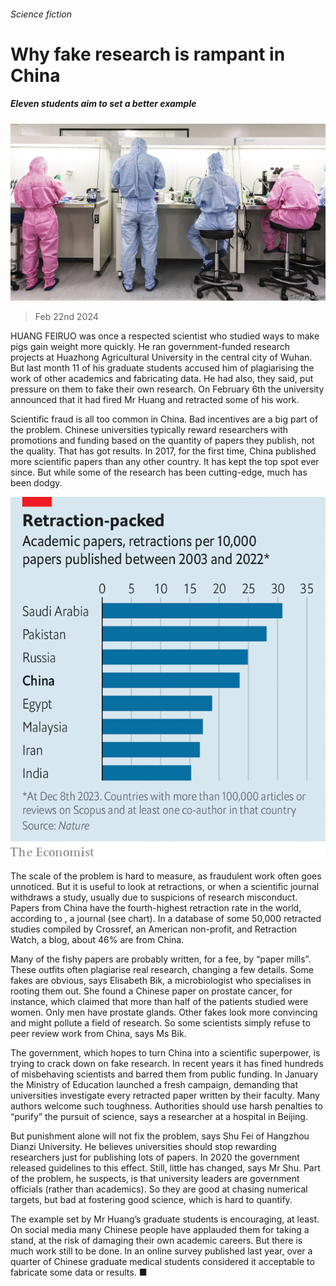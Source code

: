 ###### Science fiction

# Why fake research is rampant in China 

##### Eleven students aim to set a better example 

![image](images/20240224_CNP001.jpg) 

> Feb 22nd 2024 

HUANG FEIRUO was once a respected scientist who studied ways to make pigs gain weight more quickly. He ran government-funded research projects at Huazhong Agricultural University in the central city of Wuhan. But last month 11 of his graduate students accused him of plagiarising the work of other academics and fabricating data. He had also, they said, put pressure on them to fake their own research. On February 6th the university announced that it had fired Mr Huang and retracted some of his work.

Scientific fraud is all too common in China. Bad incentives are a big part of the problem. Chinese universities typically reward researchers with promotions and funding based on the quantity of papers they publish, not the quality. That has got results. In 2017, for the first time, China published more scientific papers than any other country. It has kept the top spot ever since. But while some of the research has been cutting-edge, much has been dodgy.

![image](images/20240224_CNC490.png) 


The scale of the problem is hard to measure, as fraudulent work often goes unnoticed. But it is useful to look at retractions, or when a scientific journal withdraws a study, usually due to suspicions of research misconduct. Papers from China have the fourth-highest retraction rate in the world, according to , a journal (see chart). In a database of some 50,000 retracted studies compiled by Crossref, an American non-profit, and Retraction Watch, a blog, about 46% are from China.

Many of the fishy papers are probably written, for a fee, by “paper mills”. These outfits often plagiarise real research, changing a few details. Some fakes are obvious, says Elisabeth Bik, a microbiologist who specialises in rooting them out. She found a Chinese paper on prostate cancer, for instance, which claimed that more than half of the patients studied were women. Only men have prostate glands. Other fakes look more convincing and might pollute a field of research. So some scientists simply refuse to peer review work from China, says Ms Bik.

The government, which hopes to turn China into a scientific superpower, is trying to crack down on fake research. In recent years it has fined hundreds of misbehaving scientists and barred them from public funding. In January the Ministry of Education launched a fresh campaign, demanding that universities investigate every retracted paper written by their faculty. Many authors welcome such toughness. Authorities should use harsh penalties to “purify” the pursuit of science, says a researcher at a hospital in Beijing. 

But punishment alone will not fix the problem, says Shu Fei of Hangzhou Dianzi University. He believes universities should stop rewarding researchers just for publishing lots of papers. In 2020 the government released guidelines to this effect. Still, little has changed, says Mr Shu. Part of the problem, he suspects, is that university leaders are government officials (rather than academics). So they are good at chasing numerical targets, but bad at fostering good science, which is hard to quantify.

The example set by Mr Huang’s graduate students is encouraging, at least. On social media many Chinese people have applauded them for taking a stand, at the risk of damaging their own academic careers. But there is much work still to be done. In an online survey published last year, over a quarter of Chinese graduate medical students considered it acceptable to fabricate some data or results. ■


